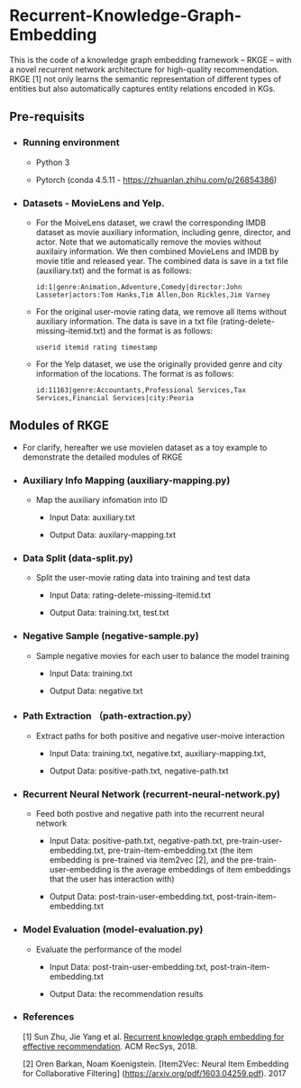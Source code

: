# Recurrent-Knowledge-Graph-Embedding
This is the code of a knowledge graph embedding framework – RKGE – with a novel recurrent network architecture for high-quality recommendation. RKGE [1] not only learns the semantic representation of different types of entities but also automatically captures entity relations encoded in KGs.


## Pre-requisits

- ### Running environment

  - Python 3
  
  - Pytorch (conda 4.5.11 - https://zhuanlan.zhihu.com/p/26854386)
  

- ### Datasets - MovieLens and Yelp. 

  - For the MoiveLens dataset, we crawl the corresponding IMDB dataset as movie auxiliary information, including genre, director, and actor. Note that we automatically remove the movies without auxilairy information. We then combined MovieLens and IMDB by movie title and released year. The combined data is save in a txt file (auxiliary.txt) and the format is as follows:

    ```
    id:1|genre:Animation,Adventure,Comedy|director:John Lasseter|actors:Tom Hanks,Tim Allen,Don Rickles,Jim Varney
    ```

  - For the original user-movie rating data, we remove all items without auxiliary information. The data is save in a txt file (rating-delete-missing-itemid.txt) and the format is as follows:

    ```
    userid itemid rating timestamp
    ```

   - For the Yelp dataset, we use the originally provided genre and city information of the locations. The format is as follows:

      ```
      id:11163|genre:Accountants,Professional Services,Tax Services,Financial Services|city:Peoria
      ```

## Modules of RKGE

  - For clarify, hereafter we use movielen dataset as a toy example to demonstrate the detailed modules of RKGE

  - ### Auxiliary Info Mapping (auxiliary-mapping.py)
    
    - Map the auxiliary infomation into ID
    
      - Input Data: auxiliary.txt
    
      - Output Data: auxilary-mapping.txt
    

  - ### Data Split (data-split.py)
  
    - Split the user-movie rating data into training and test data

      - Input Data: rating-delete-missing-itemid.txt

      - Output Data: training.txt, test.txt


  - ### Negative Sample (negative-sample.py)
  
    - Sample negative movies for each user to balance the model training 
  
      - Input Data: training.txt

      - Output Data: negative.txt


  - ### Path Extraction （path-extraction.py）
  
    - Extract paths for both positive and negative user-moive interaction
    
      - Input Data: training.txt, negative.txt, auxiliary-mapping.txt,
      
      - Output Data: positive-path.txt, negative-path.txt
      
  
  - ### Recurrent Neural Network (recurrent-neural-network.py)
  
    - Feed both postive and negative path into the recurrent neural network
    
      - Input Data: positive-path.txt, negative-path.txt, pre-train-user-embedding.txt, pre-train-item-embedding.txt (the item embedding is pre-trained via item2vec [2], and the pre-train-user-embedding is the average embeddings of item embeddings that the user has interaction with)
      
      - Output Data: post-train-user-embedding.txt, post-train-item-embedding.txt
      
      
  - ### Model Evaluation (model-evaluation.py)
  
    - Evaluate the performance of the model
      
      - Input Data: post-train-user-embedding.txt, post-train-item-embedding.txt
      
      - Output Data: the recommendation results
      
  - ### References
    
    [1] Sun Zhu, Jie Yang et al. [Recurrent knowledge graph embedding for effective recommendation](http://sunzhuntu.wixsite.com/summer). ACM RecSys, 2018.               
        
       
    [2] Oren Barkan, Noam Koenigstein. [Item2Vec: Neural Item Embedding for Collaborative Filtering] (https://arxiv.org/pdf/1603.04259.pdf). 2017
